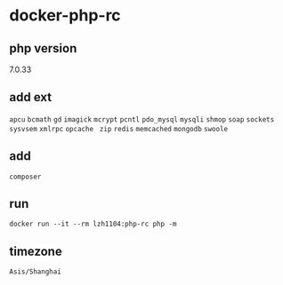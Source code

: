 # docker-php-rc
## php version
  7.0.33
## add ext
`apcu` `bcmath` `gd` `imagick` `mcrypt` `pcntl` `pdo_mysql` `mysqli` `shmop` `soap`
`sockets` `sysvsem` `xmlrpc` `opcache` ` zip`
 `redis` `memcached` `mongodb` `swoole`
## add
`composer`
## run
```
docker run --it --rm lzh1104:php-rc php -m
```
## timezone
```
Asis/Shanghai
```